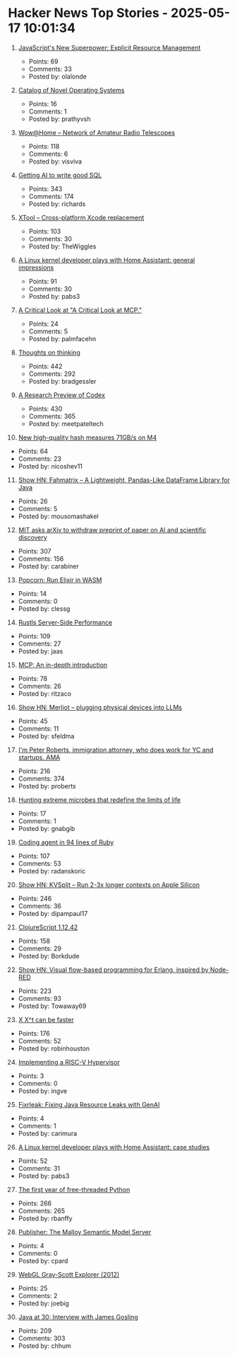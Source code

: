 # Hacker News Top Stories - 2025-05-17 10:01:34

1. [JavaScript's New Superpower: Explicit Resource Management](https://v8.dev/features/explicit-resource-management)
   - Points: 69
   - Comments: 33
   - Posted by: olalonde

2. [Catalog of Novel Operating Systems](https://github.com/prathyvsh/os-catalog)
   - Points: 16
   - Comments: 1
   - Posted by: prathyvsh

3. [Wow@Home – Network of Amateur Radio Telescopes](https://phl.upr.edu/wow/outreach)
   - Points: 118
   - Comments: 6
   - Posted by: visviva

4. [Getting AI to write good SQL](https://cloud.google.com/blog/products/databases/techniques-for-improving-text-to-sql)
   - Points: 343
   - Comments: 174
   - Posted by: richards

5. [XTool – Cross-platform Xcode replacement](https://github.com/xtool-org/xtool)
   - Points: 103
   - Comments: 30
   - Posted by: TheWiggles

6. [A Linux kernel developer plays with Home Assistant: general impressions](https://lwn.net/SubscriberLink/1017720/7155ecb9602e9ef2/)
   - Points: 91
   - Comments: 30
   - Posted by: pabs3

7. [A Critical Look at "A Critical Look at MCP."](https://docs.mcp.run/blog/2025/05/16/mcp-implenda-est/)
   - Points: 24
   - Comments: 5
   - Posted by: palmfacehn

8. [Thoughts on thinking](https://dcurt.is/thinking)
   - Points: 442
   - Comments: 292
   - Posted by: bradgessler

9. [A Research Preview of Codex](https://openai.com/index/introducing-codex/)
   - Points: 430
   - Comments: 365
   - Posted by: meetpateltech

10. [New high-quality hash measures 71GB/s on M4](https://github.com/Nicoshev/rapidhash)
   - Points: 64
   - Comments: 23
   - Posted by: nicoshev11

11. [Show HN: Fahmatrix – A Lightweight, Pandas-Like DataFrame Library for Java](https://github.com/moustafa-nasr/fahmatrix)
   - Points: 26
   - Comments: 5
   - Posted by: mousomashakel

12. [MIT asks arXiv to withdraw preprint of paper on AI and scientific discovery](https://economics.mit.edu/news/assuring-accurate-research-record)
   - Points: 307
   - Comments: 156
   - Posted by: carabiner

13. [Popcorn: Run Elixir in WASM](https://popcorn.swmansion.com/)
   - Points: 14
   - Comments: 0
   - Posted by: clessg

14. [Rustls Server-Side Performance](https://www.memorysafety.org/blog/rustls-server-perf/)
   - Points: 109
   - Comments: 27
   - Posted by: jaas

15. [MCP: An in-depth introduction](https://www.speakeasy.com/mcp/mcp-tutorial)
   - Points: 78
   - Comments: 26
   - Posted by: ritzaco

16. [Show HN: Merliot – plugging physical devices into LLMs](https://github.com/merliot/hub)
   - Points: 45
   - Comments: 11
   - Posted by: sfeldma

17. [I'm Peter Roberts, immigration attorney, who does work for YC and startups. AMA](undefined)
   - Points: 216
   - Comments: 374
   - Posted by: proberts

18. [Hunting extreme microbes that redefine the limits of life](https://www.nature.com/articles/d41586-025-01464-7)
   - Points: 17
   - Comments: 1
   - Posted by: gnabgib

19. [Coding agent in 94 lines of Ruby](https://radanskoric.com/articles/coding-agent-in-ruby)
   - Points: 107
   - Comments: 53
   - Posted by: radanskoric

20. [Show HN: KVSplit – Run 2-3x longer contexts on Apple Silicon](https://github.com/dipampaul17/KVSplit)
   - Points: 246
   - Comments: 36
   - Posted by: dipampaul17

21. [ClojureScript 1.12.42](https://clojurescript.org/news/2025-05-16-release)
   - Points: 158
   - Comments: 29
   - Posted by: Borkdude

22. [Show HN: Visual flow-based programming for Erlang, inspired by Node-RED](https://github.com/gorenje/erlang-red)
   - Points: 223
   - Comments: 93
   - Posted by: Towaway69

23. [X X^t can be faster](https://arxiv.org/abs/2505.09814)
   - Points: 176
   - Comments: 52
   - Posted by: robinhouston

24. [Implementing a RISC-V Hypervisor](https://seiya.me/blog/riscv-hypervisor)
   - Points: 3
   - Comments: 0
   - Posted by: ingve

25. [Fixrleak: Fixing Java Resource Leaks with GenAI](https://www.uber.com/blog/fixrleak-fixing-java-resource-leaks-with-genai/)
   - Points: 4
   - Comments: 1
   - Posted by: carimura

26. [A Linux kernel developer plays with Home Assistant: case studies](https://lwn.net/SubscriberLink/1017945/93d12d28178b372e/)
   - Points: 52
   - Comments: 31
   - Posted by: pabs3

27. [The first year of free-threaded Python](https://labs.quansight.org/blog/free-threaded-one-year-recap)
   - Points: 266
   - Comments: 265
   - Posted by: rbanffy

28. [Publisher: The Malloy Semantic Model Server](https://github.com/malloydata/publisher)
   - Points: 4
   - Comments: 0
   - Posted by: cpard

29. [WebGL Gray-Scott Explorer (2012)](http://www.mrob.com/pub/comp/xmorphia/ogl/index.html)
   - Points: 25
   - Comments: 2
   - Posted by: joebig

30. [Java at 30: Interview with James Gosling](https://thenewstack.io/java-at-30-the-genius-behind-the-code-that-changed-tech/)
   - Points: 209
   - Comments: 303
   - Posted by: chhum


